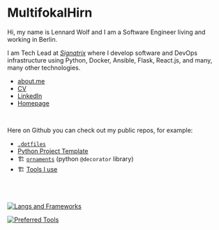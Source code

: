 # MultifokalHirn


Hi, my name is Lennard Wolf and I am a Software Engineer living and working in Berlin.

<!-- <img align="right" style="width: 200px" src="https://multifokalhirn.github.io/assets/images/author.jpeg" alt="author">  -->

I am Tech Lead at [*Signatrix*](https://www.signatrix.com) where I develop software and DevOps infrastructure using Python, Docker, Ansible, Flask, React.js, and many, many other technologies.


- [about.me](https://about.me/lennardwolf)
- [CV](https://multifokalhirn.github.io/resume)
- [LinkedIn](https://www.linkedin.com/in/lennardwolf/)
- [Homepage](https://multifokalhirn.github.io)

<br />

Here on Github you can check out my public repos, for example:
- [`.dotfiles`](https://github.com/MultifokalHirn/.dotfiles)
- [Python Project Template](https://github.com/MultifokalHirn/python_template_repo)
- 🏗️ [`ornaments`](https://github.com/MultifokalHirn/ornaments) (python `@decorator` library)
- 🏗️ [Tools I use](https://github.com/MultifokalHirn/tools) 


<br />
<br />

[![Langs and Frameworks](https://skillicons.dev/icons?i=python,flask,js,react,nodejs,ruby,html,css,bash&perline=10)](https://skillicons.dev)

[![Preferred Tools](https://skillicons.dev/icons?i=linux,docker,ansible,git,githubactions,jenkins,latex&perline=10)](https://skillicons.dev)

<!-- 
[coming soon...]
- overview on tools I use
- overview on recommended readings
### Preferred Languages
[![Programming](https://skillicons.dev/icons?i=py,js&perline=6)](https://skillicons.dev)

### Preferred Tools
[![Preferred Tools](https://skillicons.dev/icons?i=vscode,git,githubactions,md,docker,ansible&perline=6)](https://skillicons.dev)

 -->
